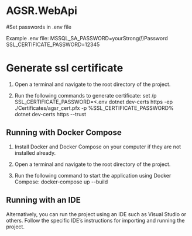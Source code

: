 # AGSR.WebApi


#Set passwords in .env file

Example .env file:
MSSQL_SA_PASSWORD=yourStrong(!)Password
SSL_CERTIFICATE_PASSWORD=12345

# Generate ssl certificate

1. Open a terminal and navigate to the root directory of the project.

2. Run the following commands to generate certificate:
set /p SSL_CERTIFICATE_PASSWORD=<.env
dotnet dev-certs https -ep ./Certificates/agsr_cert.pfx -p %SSL_CERTIFICATE_PASSWORD%
dotnet dev-certs https --trust

## Running with Docker Compose

1. Install Docker and Docker Compose on your computer if they are not installed already.

2. Open a terminal and navigate to the root directory of the project.

3. Run the following command to start the application using Docker Compose:
docker-compose up --build 


## Running with an IDE

Alternatively, you can run the project using an IDE such as Visual Studio or others.
Follow the specific IDE’s instructions for importing and running the project.